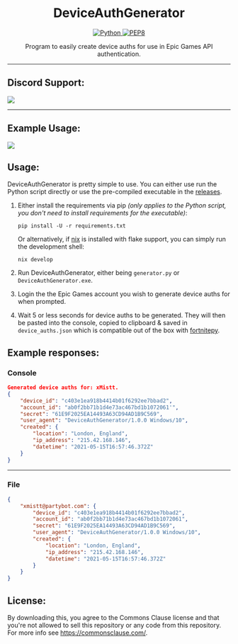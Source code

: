 <h1 align="center">DeviceAuthGenerator</h1>

<p align="center">
    <a href="https://www.python.org/downloads/release/python-380/" align="center">
        <img alt="Python" src="https://img.shields.io/badge/python-3.6%20%7C%203.7%20%7C%203.8-blue">
    </a>
    <a href="https://www.python.org/dev/peps/pep-0008/" align="center">
        <img alt="PEP8" src="https://img.shields.io/badge/PEP8-compliant-brightgreen.svg">
    </a>
</p>

<p align="center">Program to easily create device auths for use in Epic Games API authentication.</p>

---

## Discord Support:
<a href="https://discord.gg/8heARRB"><img src="https://discordapp.com/api/guilds/624635034225213440/widget.png?style=banner2"></a>

---
## Example Usage:
<img src="https://i.imgur.com/weIdKDD.gif" />

## Usage:
DeviceAuthGenerator is pretty simple to use. You can either use run the Python script directly or use the pre-compiled
executable in the <a href="#">releases</a>.
1. Either install the requirements via pip _(only applies to the Python script, you don't need to install requirements for the executable)_:

    ```
    pip install -U -r requirements.txt
    ```
    Or alternatively, if [nix](https://nixos.org/) is installed with flake support, you can simply run the development shell:
    ```
    nix develop
    ```

2. Run DeviceAuthGenerator, either being `generator.py` or `DeviceAuthGenerator.exe`.

3. Login the the Epic Games account you wish to generate device auths for when prompted.

3. Wait 5 or less seconds for device auths to be generated. They will then be pasted into the console, copied to
clipboard & saved in `device_auths.json` which is compatible out of the box with
   <a href="https://github.com/Terbau/fortnitepy">fortnitepy</a>.

## Example responses:
### Console
```json
Generated device auths for: xMistt.
{
    "device_id": "c403e1ea918b4414b01f6292ee7bbad2",
    "account_id": "ab0f2bb71b1d4e73ac467bd1b1072061'",
    "secret": "61E9F2025EA14493A63CD94AD1B9C569",
    "user_agent": "DeviceAuthGenerator/1.0.0 Windows/10",
    "created": {
        "location": "London, England",
        "ip_address": "215.42.168.146",
        "datetime": "2021-05-15T16:57:46.372Z"
    }
}

```
___
### File
```json
{
    "xmistt@partybot.com": {
        "device_id": "c403e1ea918b4414b01f6292ee7bbad2",
        "account_id": "ab0f2bb71b1d4e73ac467bd1b1072061",
        "secret": "61E9F2025EA14493A63CD94AD1B9C569",
        "user_agent": "DeviceAuthGenerator/1.0.0 Windows/10",
        "created": {
            "location": "London, England",
            "ip_address": "215.42.168.146",
            "datetime": "2021-05-15T16:57:46.372Z"
        }
    }
}
```
## License:
By downloading this, you agree to the Commons Clause license and that you're not allowed to sell this repository or any code from this repository. For more info see https://commonsclause.com/.
